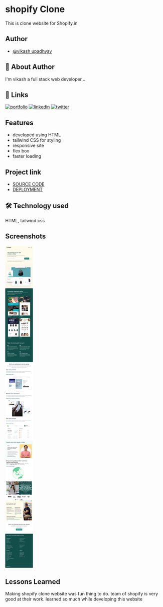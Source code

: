 
# shopify Clone

 This is clone website for Shopify.in   


## Author

- [@vikash upadhyay](https://www.github.com/vku42)

## 🚀 About Author
I'm vikash a full stack web developer...

## 🔗 Links
[![portfolio](https://img.shields.io/badge/my_portfolio-000?style=for-the-badge&logo=ko-fi&logoColor=white)](https://www.findcoder.io/u/vikash007)
[![linkedin](https://img.shields.io/badge/linkedin-0A66C2?style=for-the-badge&logo=linkedin&logoColor=white)](https://www.linkedin.com/in/vikash-upadhyay-869772211/)
[![twitter](https://img.shields.io/badge/Instagram-E4405F?style=for-the-badge&logo=instagram&logoColor=white)](https://www.instagram.com/vku007)


## Features

- developed using HTML
- tailwind CSS for styling  
- responsive site 
- flex box 
- faster loading




## Project link

 - [SOURCE CODE](https://github.com/vku42/ShopifyClone)
 - [DEPLOYMENT](https://shopify-clone-liard.vercel.app/)
 





## 🛠 Technology used
HTML, tailwind css


## Screenshots

![Screenshot](https://github.com/vku42/ShopifyClone/blob/main/download%20(1).png?raw=true)





## Lessons Learned
Making shopify clone website was fun thing to do. team of shopify is very 
good at their work. learned so much while developing this website  




